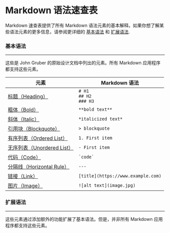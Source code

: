# Markdown 语法速查表

Markdown 速查表提供了所有 Markdown 语法元素的基本解释。如果你想了解某些语法元素的更多信息，请参阅更详细的 [基本语法](/markdown/basic/headings) 和 [扩展语法](/markdown/extended/availability).

### 基本语法

---

这些是 John Gruber 的原始设计文档中列出的元素。所有 Markdown 应用程序都支持这些元素。

| 元素                                                          | Markdown 语法                      |
| ------------------------------------------------------------- | ---------------------------------- |
| [标题（Heading）](/markdown/basic/headings)                   | `# H1` <br> `## H2` <br> `### H3`  |
| [粗体（Bold）](/markdown/basic/emphasis#粗体-bold)            | `**bold text**`                    |
| [斜体（Italic）](/markdown/basic/emphasis#斜体-italic)        | `*italicized text*`                |
| [引用块（Blockquote）](/markdown/basic/blockquotes)           | `> blockquote`                     |
| [有序列表（Ordered List）](/markdown/basic/list#有序列表)     | `1. First item`                    |
| [无序列表（Unordered List）](/markdown/basic/list#无序列表)   | `- First item`                     |
| [代码（Code）](/markdown/basic/code)                          | `` `code` ``                       |
| [分隔线（Horizontal Rule）](/markdown/basic/horizontal-rules) | `---`                              |
| [链接（Link）](/markdown/basic/links)                         | `[title](https://www.example.com)` |
| [图片（Image）](/markdown/basic/images)                       | `![alt text](image.jpg)`           |

### 扩展语法

---

这些元素通过添加额外的功能扩展了基本语法。但是，并非所有 Markdown 应用程序都支持这些元素。
